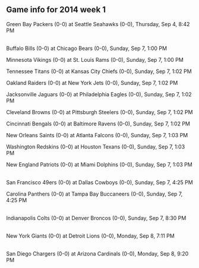 ## Game info for 2014 week 1
Green Bay Packers (0-0) at Seattle Seahawks (0-0), Thursday, Sep 4, 8:42 PM

<br/>Buffalo Bills (0-0) at Chicago Bears (0-0), Sunday, Sep 7, 1:00 PM

Minnesota Vikings (0-0) at St. Louis Rams (0-0), Sunday, Sep 7, 1:00 PM

Tennessee Titans (0-0) at Kansas City Chiefs (0-0), Sunday, Sep 7, 1:02 PM

Oakland Raiders (0-0) at New York Jets (0-0), Sunday, Sep 7, 1:02 PM

Jacksonville Jaguars (0-0) at Philadelphia Eagles (0-0), Sunday, Sep 7, 1:02 PM

Cleveland Browns (0-0) at Pittsburgh Steelers (0-0), Sunday, Sep 7, 1:02 PM

Cincinnati Bengals (0-0) at Baltimore Ravens (0-0), Sunday, Sep 7, 1:02 PM

New Orleans Saints (0-0) at Atlanta Falcons (0-0), Sunday, Sep 7, 1:03 PM

Washington Redskins (0-0) at Houston Texans (0-0), Sunday, Sep 7, 1:03 PM

New England Patriots (0-0) at Miami Dolphins (0-0), Sunday, Sep 7, 1:03 PM

<br/>San Francisco 49ers (0-0) at Dallas Cowboys (0-0), Sunday, Sep 7, 4:25 PM

Carolina Panthers (0-0) at Tampa Bay Buccaneers (0-0), Sunday, Sep 7, 4:25 PM

<br/>Indianapolis Colts (0-0) at Denver Broncos (0-0), Sunday, Sep 7, 8:30 PM

<br/>New York Giants (0-0) at Detroit Lions (0-0), Monday, Sep 8, 7:11 PM

<br/>San Diego Chargers (0-0) at Arizona Cardinals (0-0), Monday, Sep 8, 9:20 PM

